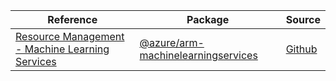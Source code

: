 | Reference | Package | Source |
|---|---|---|
|[Resource Management - Machine Learning Services](arm-machinelearningservices-readme)|[@azure/arm-machinelearningservices](https://www.npmjs.com/package/@azure/arm-machinelearningservices)|[Github](https://github.com/Azure/azure-sdk-for-js/blob/main/sdk/machinelearningservices/arm-machinelearningservices)|
